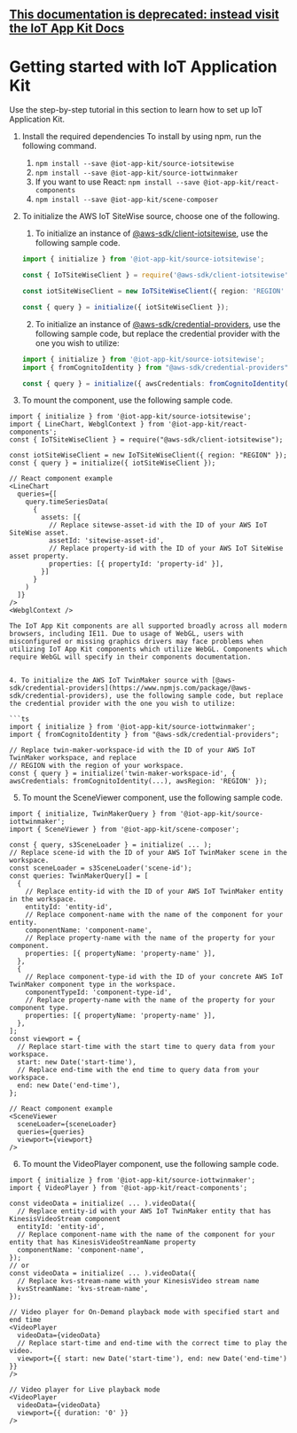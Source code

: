 ## [This documentation is deprecated: instead visit the IoT App Kit Docs](https://awslabs.github.io/iot-app-kit/)

# Getting started with IoT Application Kit

Use the step-by-step tutorial in this section to learn how to set up IoT Application Kit.

1. Install the required dependencies
   To install by using npm, run the following command.
   1. `npm install --save @iot-app-kit/source-iotsitewise`
   1. `npm install --save @iot-app-kit/source-iottwinmaker`
   1. If you want to use React: `npm install --save @iot-app-kit/react-components`
   1. `npm install --save @iot-app-kit/scene-composer`
2. To initialize the AWS IoT SiteWise source, choose one of the following.

   1. To initialize an instance of [@aws-sdk/client-iotsitewise](https://docs.aws.amazon.com/AWSJavaScriptSDK/v3/latest/clients/client-iotsitewise/index.html), use the following sample code.

   ```ts
   import { initialize } from '@iot-app-kit/source-iotsitewise';

   const { IoTSiteWiseClient } = require('@aws-sdk/client-iotsitewise');

   const iotSiteWiseClient = new IoTSiteWiseClient({ region: 'REGION' });

   const { query } = initialize({ iotSiteWiseClient });
   ```

   2. To initialize an instance of [@aws-sdk/credential-providers](https://www.npmjs.com/package/@aws-sdk/credential-providers), use the following sample code, but replace the credential provider with the one you wish to utilize:

   ```ts
   import { initialize } from '@iot-app-kit/source-iotsitewise';
   import { fromCognitoIdentity } from "@aws-sdk/credential-providers";

   const { query } = initialize({ awsCredentials: fromCognitoIdentity(...) });
   ```

3. To mount the component, use the following sample code.

````tsx
import { initialize } from '@iot-app-kit/source-iotsitewise';
import { LineChart, WebglContext } from '@iot-app-kit/react-components';
const { IoTSiteWiseClient } = require("@aws-sdk/client-iotsitewise");

const iotSiteWiseClient = new IoTSiteWiseClient({ region: "REGION" });
const { query } = initialize({ iotSiteWiseClient });

// React component example
<LineChart
  queries={[
    query.timeSeriesData(
      {
        assets: [{
          // Replace sitewse-asset-id with the ID of your AWS IoT SiteWise asset.
          assetId: 'sitewise-asset-id',
          // Replace property-id with the ID of your AWS IoT SiteWise asset property.
          properties: [{ propertyId: 'property-id' }],
        }]
      }
    )
  ]}
/>
<WebglContext />

The IoT App Kit components are all supported broadly across all modern browsers, including IE11. Due to usage of WebGL, users with misconfigured or missing graphics drivers may face problems when utilizing IoT App Kit components which utilize WebGL. Components which require WebGL will specify in their components documentation.


4. To initialize the AWS IoT TwinMaker source with [@aws-sdk/credential-providers](https://www.npmjs.com/package/@aws-sdk/credential-providers), use the following sample code, but replace the credential provider with the one you wish to utilize:

```ts
import { initialize } from '@iot-app-kit/source-iottwinmaker';
import { fromCognitoIdentity } from "@aws-sdk/credential-providers";

// Replace twin-maker-workspace-id with the ID of your AWS IoT TwinMaker workspace, and replace
// REGION with the region of your workspace.
const { query } = initialize('twin-maker-workspace-id', { awsCredentials: fromCognitoIdentity(...), awsRegion: 'REGION' });
````

5. To mount the SceneViewer component, use the following sample code.

```tsx
import { initialize, TwinMakerQuery } from '@iot-app-kit/source-iottwinmaker';
import { SceneViewer } from '@iot-app-kit/scene-composer';

const { query, s3SceneLoader } = initialize( ... );
// Replace scene-id with the ID of your AWS IoT TwinMaker scene in the workspace.
const sceneLoader = s3SceneLoader('scene-id');
const queries: TwinMakerQuery[] = [
  {
    // Replace entity-id with the ID of your AWS IoT TwinMaker entity in the workspace.
    entityId: 'entity-id',
    // Replace component-name with the name of the component for your entity.
    componentName: 'component-name',
    // Replace property-name with the name of the property for your component.
    properties: [{ propertyName: 'property-name' }],
  },
  {
    // Replace component-type-id with the ID of your concrete AWS IoT TwinMaker component type in the workspace.
    componentTypeId: 'component-type-id',
    // Replace property-name with the name of the property for your component type.
    properties: [{ propertyName: 'property-name' }],
  },
];
const viewport = {
  // Replace start-time with the start time to query data from your workspace.
  start: new Date('start-time'),
  // Replace end-time with the end time to query data from your workspace.
  end: new Date('end-time'),
};

// React component example
<SceneViewer
  sceneLoader={sceneLoader}
  queries={queries}
  viewport={viewport}
/>
```

6. To mount the VideoPlayer component, use the following sample code.

```tsx
import { initialize } from '@iot-app-kit/source-iottwinmaker';
import { VideoPlayer } from '@iot-app-kit/react-components';

const videoData = initialize( ... ).videoData({
  // Replace entity-id with your AWS IoT TwinMaker entity that has KinesisVideoStream component
  entityId: 'entity-id',
  // Replace component-name with the name of the component for your entity that has KinesisVideoStreamName property
  componentName: 'component-name',
});
// or
const videoData = initialize( ... ).videoData({
  // Replace kvs-stream-name with your KinesisVideo stream name
  kvsStreamName: 'kvs-stream-name',
});

// Video player for On-Demand playback mode with specified start and end time
<VideoPlayer
  videoData={videoData}
  // Replace start-time and end-time with the correct time to play the video.
  viewport={{ start: new Date('start-time'), end: new Date('end-time') }}
/>

// Video player for Live playback mode
<VideoPlayer
  videoData={videoData}
  viewport={{ duration: '0' }}
/>
```
